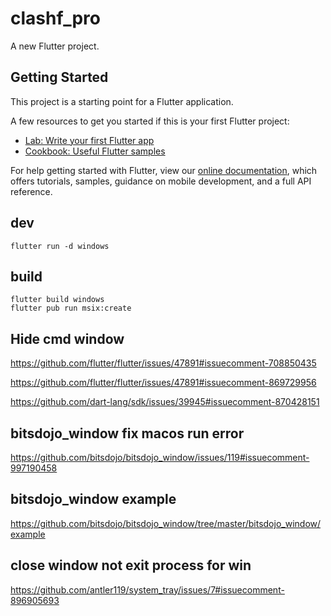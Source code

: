 # clashf_pro

A new Flutter project.

## Getting Started

This project is a starting point for a Flutter application.

A few resources to get you started if this is your first Flutter project:

- [Lab: Write your first Flutter app](https://flutter.dev/docs/get-started/codelab)
- [Cookbook: Useful Flutter samples](https://flutter.dev/docs/cookbook)

For help getting started with Flutter, view our
[online documentation](https://flutter.dev/docs), which offers tutorials,
samples, guidance on mobile development, and a full API reference.

## dev

```
flutter run -d windows
```

## build

```
flutter build windows
flutter pub run msix:create
```

## Hide cmd window

https://github.com/flutter/flutter/issues/47891#issuecomment-708850435

https://github.com/flutter/flutter/issues/47891#issuecomment-869729956

https://github.com/dart-lang/sdk/issues/39945#issuecomment-870428151


## bitsdojo_window fix macos run error
https://github.com/bitsdojo/bitsdojo_window/issues/119#issuecomment-997190458


## bitsdojo_window example
https://github.com/bitsdojo/bitsdojo_window/tree/master/bitsdojo_window/example

## close window not exit process for win
https://github.com/antler119/system_tray/issues/7#issuecomment-896905693